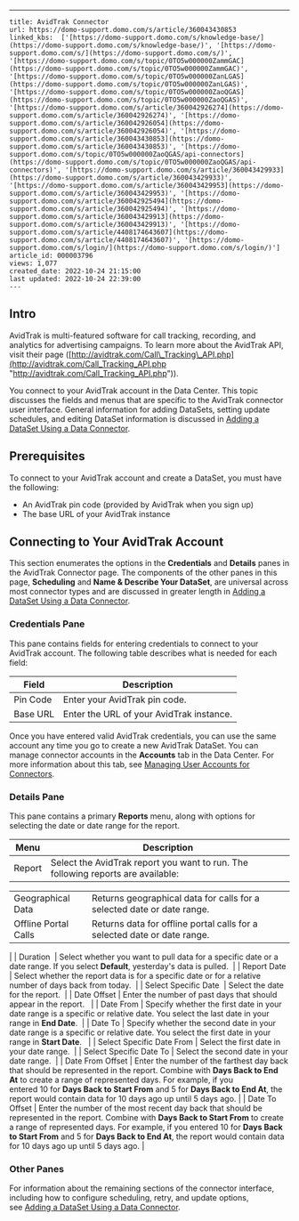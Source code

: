 ---
    title: AvidTrak Connector
    url: https://domo-support.domo.com/s/article/360043430853
    linked_kbs:  ['[https://domo-support.domo.com/s/knowledge-base/](https://domo-support.domo.com/s/knowledge-base/)', '[https://domo-support.domo.com/s/](https://domo-support.domo.com/s/)', '[https://domo-support.domo.com/s/topic/0TO5w000000ZammGAC](https://domo-support.domo.com/s/topic/0TO5w000000ZammGAC)', '[https://domo-support.domo.com/s/topic/0TO5w000000ZanLGAS](https://domo-support.domo.com/s/topic/0TO5w000000ZanLGAS)', '[https://domo-support.domo.com/s/topic/0TO5w000000ZaoQGAS](https://domo-support.domo.com/s/topic/0TO5w000000ZaoQGAS)', '[https://domo-support.domo.com/s/article/360042926274](https://domo-support.domo.com/s/article/360042926274)', '[https://domo-support.domo.com/s/article/360042926054](https://domo-support.domo.com/s/article/360042926054)', '[https://domo-support.domo.com/s/article/360043430853](https://domo-support.domo.com/s/article/360043430853)', '[https://domo-support.domo.com/s/topic/0TO5w000000ZaoQGAS/api-connectors](https://domo-support.domo.com/s/topic/0TO5w000000ZaoQGAS/api-connectors)', '[https://domo-support.domo.com/s/article/360043429933](https://domo-support.domo.com/s/article/360043429933)', '[https://domo-support.domo.com/s/article/360043429953](https://domo-support.domo.com/s/article/360043429953)', '[https://domo-support.domo.com/s/article/360042925494](https://domo-support.domo.com/s/article/360042925494)', '[https://domo-support.domo.com/s/article/360043429913](https://domo-support.domo.com/s/article/360043429913)', '[https://domo-support.domo.com/s/article/4408174643607](https://domo-support.domo.com/s/article/4408174643607)', '[https://domo-support.domo.com/s/login/](https://domo-support.domo.com/s/login/)']
    article_id: 000003796
    views: 1,077
    created_date: 2022-10-24 21:15:00
    last updated: 2022-10-24 22:39:00
    ---



Intro
-----


AvidTrak is multi-featured software for call tracking, recording, and analytics for advertising campaigns. To learn more about the AvidTrak API, visit their page ([http://avidtrak.com/Call\_Tracking\_API.php](http://avidtrak.com/Call_Tracking_API.php "http://avidtrak.com/Call_Tracking_API.php")).  


You connect to your AvidTrak account in the Data Center. This topic discusses the fields and menus that are specific to the AvidTrak connector user interface. General information for adding DataSets, setting update schedules, and editing DataSet information is discussed in [Adding a DataSet Using a Data Connector](/s/article/360042926274).


Prerequisites
-------------


To connect to your AvidTrak account and create a DataSet, you must have the following:


* An AvidTrak pin code (provided by AvidTrak when you sign up)
* The base URL of your AvidTrak instance


Connecting to Your AvidTrak Account
-----------------------------------


This section enumerates the options in the **Credentials** and **Details** panes in the AvidTrak Connector page. The components of the other panes in this page, **Scheduling** and **Name & Describe Your DataSet**, are universal across most connector types and are discussed in greater length in [Adding a DataSet Using a Data Connector](/s/article/360042926274 "Adding a DataSet Using a Data Connector").


### Credentials Pane


This pane contains fields for entering credentials to connect to your AvidTrak account. The following table describes what is needed for each field:  




| Field | Description |
| --- | --- |
| Pin Code | Enter your AvidTrak pin code. |
| Base URL | Enter the URL of your AvidTrak instance. |


Once you have entered valid AvidTrak credentials, you can use the same account any time you go to create a new AvidTrak DataSet. You can manage connector accounts in the **Accounts** tab in the Data Center. For more information about this tab, see [Managing User Accounts for Connectors](/s/article/360042926054 "Managing User Accounts for Connectors").


### Details Pane


This pane contains a primary **Reports** menu, along with options for selecting the date or date range for the report.




| Menu | Description |
| --- | --- |
| Report | Select the AvidTrak report you want to run. The following reports are available:

|  |  |
| --- | --- |
| Geographical Data | Returns geographical data for calls for a selected date or date range. |
| Offline Portal Calls | Returns data for offline portal calls for a selected date or date range. |

 |
| Duration  | Select whether you want to pull data for a specific date or a date range. If you select **Default**, yesterday's data is pulled.  |
| Report Date  | Select whether the report data is for a specific date or for a relative number of days back from today.  |
| Select Specific Date  | Select the date for the report.  |
| Date Offset | Enter the number of past days that should appear in the report.   |
| Date From | Specify whether the first date in your date range is a specific or relative date. You select the last date in your range in **End Date**.  |
| Date To | Specify whether the second date in your date range is a specific or relative date. You select the first date in your range in **Start Date**.   |
| Select Specific Date From | Select the first date in your date range.  |
| Select Specific Date To | Select the second date in your date range.  |
| Date From Offset | Enter the number of the farthest day back that should be represented in the report. Combine with **Days Back to End At** to create a range of represented days.
For example, if you entered 10 for **Days Back to Start From** and 5 for **Days Back to End At**, the report would contain data for 10 days ago up until 5 days ago. |
| Date To Offset | Enter the number of the most recent day back that should be represented in the report. Combine with **Days Back to Start From** to create a range of represented days.
For example, if you entered 10 for **Days Back to Start From** and 5 for **Days Back to End At**, the report would contain data for 10 days ago up until 5 days ago. |


### Other Panes


For information about the remaining sections of the connector interface, including how to configure scheduling, retry, and update options, see [Adding a DataSet Using a Data Connector](/s/article/360042926274).  

